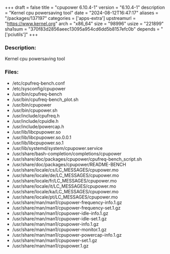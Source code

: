 +++
draft = false
title = "cpupower 6.10.4-1"
version = "6.10.4-1"
description = "Kernel cpu powersaving tool"
date = "2024-08-12T16:47:17"
aliases = "/packages/137197"
categories = ['apps-extra']
upstreamurl = "https://www.kernel.org"
arch = "x86_64"
size = "98996"
usize = "221899"
sha1sum = "370f83d2856aeec13095a954cd6dd5b8157efc0b"
depends = "['pciutils']"
+++
### Description: 
Kernel cpu powersaving tool

### Files: 
* /etc/cpufreq-bench.conf
* /etc/sysconfig/cpupower
* /usr/bin/cpufreq-bench
* /usr/bin/cpufreq-bench_plot.sh
* /usr/bin/cpupower
* /usr/bin/cpupower.sh
* /usr/include/cpufreq.h
* /usr/include/cpuidle.h
* /usr/include/powercap.h
* /usr/lib/libcpupower.so
* /usr/lib/libcpupower.so.0.0.1
* /usr/lib/libcpupower.so.1
* /usr/lib/systemd/system/cpupower.service
* /usr/share/bash-completion/completions/cpupower
* /usr/share/doc/packages/cpupower/cpufreq-bench_script.sh
* /usr/share/doc/packages/cpupower/README-BENCH
* /usr/share/locale/cs/LC_MESSAGES/cpupower.mo
* /usr/share/locale/de/LC_MESSAGES/cpupower.mo
* /usr/share/locale/fr/LC_MESSAGES/cpupower.mo
* /usr/share/locale/it/LC_MESSAGES/cpupower.mo
* /usr/share/locale/ka/LC_MESSAGES/cpupower.mo
* /usr/share/locale/pt/LC_MESSAGES/cpupower.mo
* /usr/share/man/man1/cpupower-frequency-info.1.gz
* /usr/share/man/man1/cpupower-frequency-set.1.gz
* /usr/share/man/man1/cpupower-idle-info.1.gz
* /usr/share/man/man1/cpupower-idle-set.1.gz
* /usr/share/man/man1/cpupower-info.1.gz
* /usr/share/man/man1/cpupower-monitor.1.gz
* /usr/share/man/man1/cpupower-powercap-info.1.gz
* /usr/share/man/man1/cpupower-set.1.gz
* /usr/share/man/man1/cpupower.1.gz
